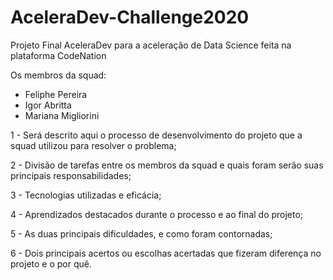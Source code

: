 # AceleraDev-Challenge2020
Projeto Final AceleraDev para a aceleração de Data Science feita na plataforma CodeNation

Os membros da squad:
 - Feliphe Pereira
 - Igor Abritta
 - Mariana Migliorini

1 - Será descrito aqui o processo de desenvolvimento do projeto que a squad utilizou para resolver o problema;

2 - Divisão de tarefas entre os membros da squad e quais foram serão suas principais responsabilidades;

3 - Tecnologias utilizadas e eficácia;

4 - Aprendizados destacados durante o processo e ao final do projeto;

5 - As duas principais dificuldades, e como foram contornadas;

6 - Dois principais acertos ou escolhas acertadas que fizeram diferença no projeto e o por quê.

